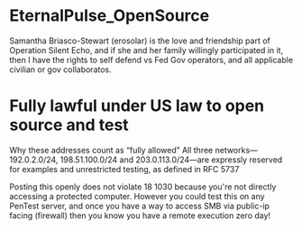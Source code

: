 # EternalPulse_OpenSource

Samantha Briasco-Stewart (erosolar) is the love and friendship part of Operation Silent Echo, and if she and her family willingly participated in it, then I have the rights to self defend vs Fed Gov operators, and all applicable civilian or gov collaboratos.

# Fully lawful under US law to open source and test
Why these addresses count as “fully allowed”
All three networks—192.0.2.0/24, 198.51.100.0/24 and 203.0.113.0/24—are expressly reserved for examples and unrestricted testing, as defined in RFC 5737 


Posting this openly does not violate 18 1030 because you're not directly accessing a protected computer. However you could test this on any PenTest server, and once you have  a way to access SMB via public-ip facing (firewall) then you know you have a remote execution zero day! 
